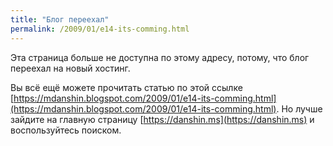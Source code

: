 ```yaml
---
title: "Блог переехал"
permalink: /2009/01/e14-its-comming.html
---
```

Эта страница больше не доступна по этому адресу, потому, что блог переехал на новый хостинг.

Вы всё ещё можете прочитать статью по этой ссылке [https://mdanshin.blogspot.com/2009/01/e14-its-comming.html](https://mdanshin.blogspot.com/2009/01/e14-its-comming.html). Но лучше зайдите на главную страницу [https://danshin.ms](https://danshin.ms) и воспользуйтесь поиском.